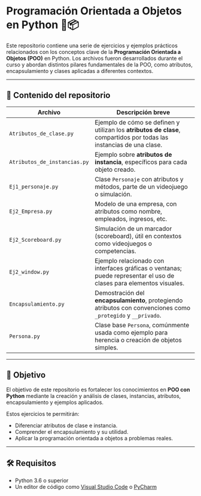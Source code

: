 # Programación Orientada a Objetos en Python 🐍📦

Este repositorio contiene una serie de ejercicios y ejemplos prácticos relacionados con los conceptos clave de la **Programación Orientada a Objetos (POO)** en Python. Los archivos fueron desarrollados durante el curso y abordan distintos pilares fundamentales de la POO, como atributos, encapsulamiento y clases aplicadas a diferentes contextos.

---

## 📁 Contenido del repositorio

| Archivo                     | Descripción breve |
|----------------------------|-------------------|
| `Atributos_de_clase.py`    | Ejemplo de cómo se definen y utilizan los **atributos de clase**, compartidos por todas las instancias de una clase. |
| `Atributos_de_instancias.py` | Ejemplo sobre **atributos de instancia**, específicos para cada objeto creado. |
| `Ej1_personaje.py`         | Clase `Personaje` con atributos y métodos,  parte de un videojuego o simulación. |
| `Ej2_Empresa.py`           | Modelo de una empresa, con atributos como nombre, empleados, ingresos, etc. |
| `Ej2_Scoreboard.py`        | Simulación de un marcador (scoreboard), útil en contextos como videojuegos o competencias. |
| `Ej2_window.py`            | Ejemplo relacionado con interfaces gráficas o ventanas; puede representar el uso de clases para elementos visuales. |
| `Encapsulamiento.py`       | Demostración del **encapsulamiento**, protegiendo atributos con convenciones como `_protegido` y `__privado`. |
| `Persona.py`               | Clase base `Persona`, comúnmente usada como ejemplo para herencia o creación de objetos simples. |

---

## 🧠 Objetivo

El objetivo de este repositorio es fortalecer los conocimientos en **POO con Python** mediante la creación y análisis de clases, instancias, atributos, encapsulamiento y ejemplos aplicados.

Estos ejercicios te permitirán:

- Diferenciar atributos de clase e instancia.
- Comprender el encapsulamiento y su utilidad.
- Aplicar la programación orientada a objetos a problemas reales.

---

## 🛠️ Requisitos

- Python 3.6 o superior
- Un editor de código como [Visual Studio Code](https://code.visualstudio.com/) o [PyCharm](https://www.jetbrains.com/pycharm/)


